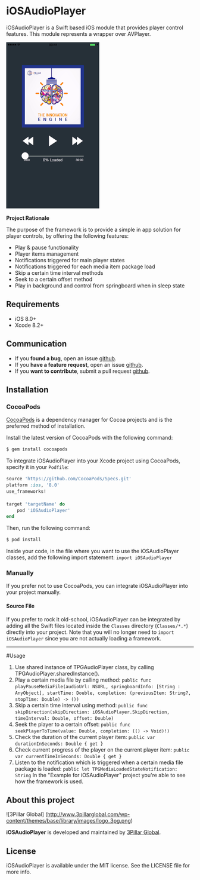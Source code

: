 # iOSAudioPlayer

iOSAudioPlayer is a Swift based iOS module that provides player control features. This module represents a wrapper over AVPlayer.

![](Screenshots/AudioPlayerDemo.gif)

**Project Rationale**

The purpose of the framework is to provide a simple in app solution for player controls, by offering the following features:

*	Play & pause functionality
*	Player items management
*	Notifications triggered for main player states
*	Notifications triggered for each media item package load
*	Skip a certain time interval methods
* 	Seek to a certain offset method
*	Play in background and control from springboard when in sleep state

## Requirements

- iOS 8.0+
- Xcode 8.2+

## Communication

- If you **found a bug**, open an issue [github](https://github.com/3pillarlabs/ios-audio-player/issues/new).
- If you **have a feature request**, open an issue [github](https://github.com/3pillarlabs/ios-audio-player/issues/new).
- If you **want to contribute**, submit a pull request [github](https://github.com/3pillarlabs/ios-audio-player/compare).

## Installation
### CocoaPods

[CocoaPods](http://cocoapods.org) is a dependency manager for Cocoa projects and is the preferred method of installation.

Install the latest version of CocoaPods with the following command:

```bash
$ gem install cocoapods
```

To integrate iOSAudioPlayer into your Xcode project using CocoaPods, specify it in your `Podfile`:

```ruby
source 'https://github.com/CocoaPods/Specs.git'
platform :ios, '8.0'
use_frameworks!

target 'targetName' do
    pod 'iOSAudioPlayer'
end
```

Then, run the following command:

```bash
$ pod install
```

Inside your code, in the file where you want to use the iOSAudioPlayer classes, add the following import statement:
`import iOSAudioPlayer`

### Manually

If you prefer not to use CocoaPods, you can integrate iOSAudioPlayer into your project manually.

#### Source File

If you prefer to rock it old-school, iOSAudioPlayer can be integrated by adding all the Swift files located inside the `Classes` directory (`Classes/*.*`) directly into your project. Note that you will no longer need to `import iOSAudioPlayer` since you are not actually loading a framework.

---

#Usage
1. Use shared instance of TPGAudioPlayer class, by calling TPGAudioPlayer.sharedInstance().
2. Play a certain media file by calling method:
`public func playPauseMediaFile(audioUrl: NSURL, springboardInfo: [String : AnyObject], startTime: Double, completion: (previousItem: String?, stopTime: Double) -> ()) `
3. Skip a certain time interval using method:
`public func skipDirection(skipDirection: iOSAudioPlayer.SkipDirection, timeInterval: Double, offset: Double)`
4. Seek the player to a certain offset:
`public func seekPlayerToTime(value: Double, completion: (() -> Void)!)`
5. Check the duration of the current player item:
`public var durationInSeconds: Double { get }`
6. Check current progress of the player on the current player item:
`public var currentTimeInSeconds: Double { get }`
7. Listen to the notification which is triggered when a certain media file package is loaded:
`public let TPGMediaLoadedStateNotification: String`
In the "Example for iOSAudioPlayer" project you're able to see how the framework is used.

## About this project

![3Pillar Global] (http://www.3pillarglobal.com/wp-content/themes/base/library/images/logo_3pg.png)

**iOSAudioPlayer** is developed and maintained by [3Pillar Global](http://www.3pillarglobal.com/).

## License

iOSAudioPlayer is available under the MIT license. See the LICENSE file for more info.
